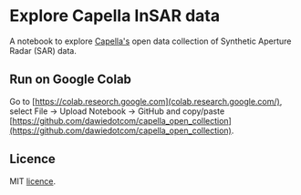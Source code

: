 # Explore Capella InSAR data

A notebook to explore [Capella's](https://www.capellaspace.com) open data collection of Synthetic Aperture Radar (SAR) data.

## Run on Google Colab

Go to [https://colab.reseorch.google.com](colab.research.google.com/), select File -> Upload Notebook -> GitHub and
copy/paste [https://github.com/dawiedotcom/capella_open_collection](https://github.com/dawiedotcom/capella_open_collection).

## Licence

MIT [licence](LICENCE).

